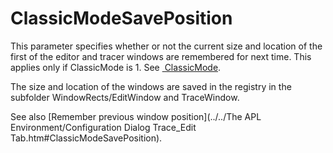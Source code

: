 # ClassicModeSavePosition

This parameter specifies whether or not the current size and location of the first of the editor and tracer windows are remembered for next time. 
 This applies only if ClassicMode is 1.  See [ ClassicMode](./classicmode.md).

The size and location of the windows are saved in the registry in the subfolder WindowRects/EditWindow and TraceWindow.

See also [Remember previous window position](../../The APL Environment/Configuration Dialog Trace_Edit Tab.htm#ClassicModeSavePosition).
